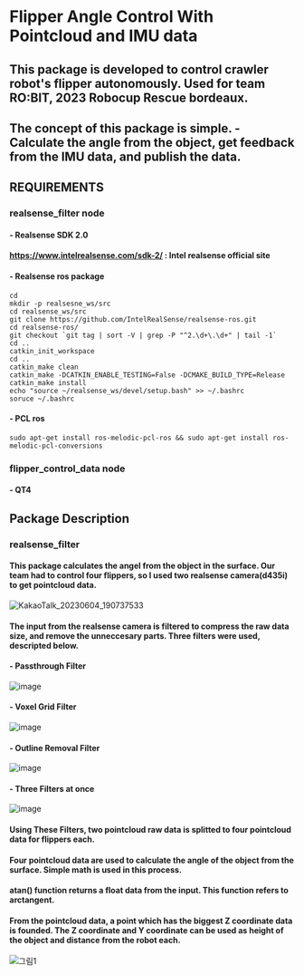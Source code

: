 # Flipper Angle Control With Pointcloud and IMU data
## This package is developed to control crawler robot's flipper autonomously. Used for team RO:BIT, 2023 Robocup Rescue bordeaux.
## The concept of this package is simple. - Calculate the angle from the object, get feedback from the IMU data, and publish the data. 


## REQUIREMENTS
### realsense_filter node 
#### - Realsense SDK 2.0 
####   https://www.intelrealsense.com/sdk-2/ : Intel realsense official site
#### - Realsense ros package 
```shell 
cd
mkdir -p realsesne_ws/src
cd realsense_ws/src
git clone https://github.com/IntelRealSense/realsense-ros.git
cd realsense-ros/
git checkout `git tag | sort -V | grep -P "^2.\d+\.\d+" | tail -1` 
cd ..
catkin_init_workspace
cd .. 
catkin_make clean
catkin_make -DCATKIN_ENABLE_TESTING=False -DCMAKE_BUILD_TYPE=Release
catkin_make install
echo "source ~/realsense_ws/devel/setup.bash" >> ~/.bashrc
soruce ~/.bashrc
```

#### - PCL ros 
```shell 
sudo apt-get install ros-melodic-pcl-ros && sudo apt-get install ros-melodic-pcl-conversions
```
### flipper_control_data node
#### - QT4

## Package Description 
### realsense_filter 
#### This package calculates the angel from the object in the surface. Our team had to control four flippers, so I used two realsense camera(d435i) to get pointcloud data. 
![KakaoTalk_20230604_190737533](https://github.com/mjlee111/pointcloud_and_imu_flipper_angle_control/assets/66550892/33506bf5-38d4-4263-b509-22351ca19d45)
#### The input from the realsense camera is filtered to compress the raw data size, and remove the unneccesary parts. Three filters were used, descripted below.
#### - Passthrough Filter
![image](https://github.com/mjlee111/pointcloud_and_imu_flipper_angle_control/assets/66550892/cdb386fd-8195-4826-a262-4e84d4a7528d)
#### - Voxel Grid Filter 
![image](https://github.com/mjlee111/pointcloud_and_imu_flipper_angle_control/assets/66550892/135fe60f-a172-46e9-8a47-143cff9ff9cd)
#### - Outline Removal Filter 
![image](https://github.com/mjlee111/pointcloud_and_imu_flipper_angle_control/assets/66550892/e6646897-e953-41b3-8cc0-e024c8c477fd)
####
#### - Three Filters at once
![image](https://github.com/mjlee111/pointcloud_and_imu_flipper_angle_control/assets/66550892/8e39d5f4-a71e-4f90-b67a-e3be5bed26f3)
#### Using These Filters, two pointcloud raw data is splitted to four pointcloud data for flippers each.
#### Four pointcloud data are used to calculate the angle of the object from the surface. Simple math is used in this process. 
#### atan() function returns a float data from the input. This function refers to arctangent. 
#### From the pointcloud data, a point which has the biggest Z coordinate data is founded. The Z coordinate and Y coordinate can be used as height of the object and distance from the robot each.
![그림1](https://github.com/mjlee111/pointcloud_and_imu_flipper_angle_control/assets/66550892/2e068655-2e60-45db-bcfb-76b141eef201)


